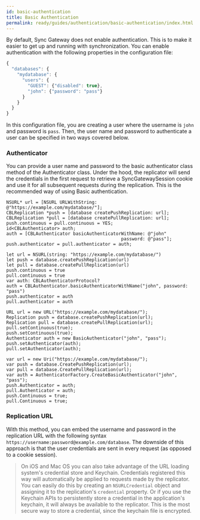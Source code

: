 ```yaml
---
id: basic-authentication
title: Basic Authentication
permalink: ready/guides/authentication/basic-authentication/index.html
---
```


By default, Sync Gateway does not enable authentication. This is to make it easier to get up and running with synchronization. You can enable authentication with the following properties in the configuration file:

```javascript
{
  "databases": {
    "mydatabase": {
      "users": {
        "GUEST": {"disabled": true},
        "john": {"password": "pass"}
      }
    }
  }
}
```

In this configuration file, you are creating a user where the username is `john` and password is `pass`. Then, the user name and password to authenticate a user can be specified in two ways covered below.

### Authenticator

You can provide a user name and password to the basic authenticator class method of the Authenticator class. Under the hood, the replicator will send the credentials in the first request to retrieve a SyncGatewaySession cookie and use it for all subsequent requests during the replication. This is the recommended way of using Basic authentication.

<div class="tabs"></div>

```objective-c+
NSURL* url = [NSURL URLWithString: @"https://example.com/mydatabase/"];
CBLReplication *push = [database createPushReplication: url];
CBLReplication *pull = [database createPullReplication: url];
push.continuous = pull.continuous = YES;
id<CBLAuthenticator> auth;
auth = [CBLAuthenticator basicAuthenticatorWithName: @"john"
                                           password: @"pass"];
push.authenticator = pull.authenticator = auth;
```

```swift+
let url = NSURL(string: "https://example.com/mydatabase/")
let push = database.createPushReplication(url)
let pull = database.createPullReplication(url)
push.continuous = true
pull.continuous = true
var auth: CBLAuthenticatorProtocol?
auth = CBLAuthenticator.basicAuthenticatorWithName("john", password: "pass")
push.authenticator = auth
pull.authenticator = auth
```

```java+
URL url = new URL("https://example.com/mydatabase/");
Replication push = database.createPushReplication(url);
Replication pull = database.createPullReplication(url);
pull.setContinuous(true);
push.setContinuous(true);
Authenticator auth = new BasicAuthenticator("john", "pass");
push.setAuthenticator(auth);
pull.setAuthenticator(auth);
```

```c+
var url = new Uri("https://example.com/mydatabase/");
var push = database.CreatePushReplication(url);
var pull = database.CreatePullReplication(url);
var auth = AuthenticatorFactory.CreateBasicAuthenticator("john", "pass");
push.Authenticator = auth;
pull.Authenticator = auth;
push.Continuous = true;
pull.Continuous = true;
```

### Replication URL

With this method, you can embed the username and password in the replication URL with the following syntax `https://username:password@example.com/database`. The downside of this approach is that the user credentials are sent in every request (as opposed to a cookie session).

> On iOS and Mac OS you can also take advantage of the URL loading system's credential store and Keychain. Credentials registered this way will automatically be applied to requests made by the replicator. You can easily do this by creating an `NSURLCredential` object and assigning it to the replication's `credential` property. Or if you use the Keychain APIs to persistently store a credential in the application's keychain, it will always be available to the replicator. This is the most secure way to store a credential, since the keychain file is encrypted.